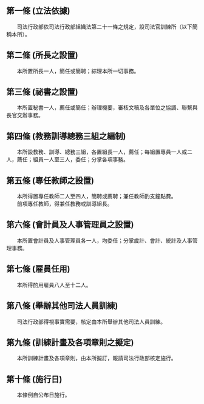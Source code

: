 第一條 (立法依據)
-----------------
　　司法行政部依司法行政部組織法第二十一條之規定，設司法官訓練所（以下簡稱本所）。  


第二條 (所長之設置)
-------------------
　　本所置所長一人，簡任或簡聘；綜理本所一切事務。  


第三條 (祕書之設置)
-------------------
　　本所置秘書一人，薦任或簡任；辦理機要，審核文稿及各單位之協調、聯繫與長官交辦事務。  


第四條 (教務訓導總務三組之編制)
-------------------------------
　　本所設教務、訓導、總務三組，各置組長一人，薦任；每組置專員一人或二人，薦任；組員一人至三人，委任；分掌各項事務。  


第五條 (專任教師之設置)
-----------------------
　　本所得置專任教師二人至四人，簡聘或薦聘；兼任教師酌支鐘點費。  
　　前項專任教師，得兼任教務或訓導組長。  


第六條 (會計員及人事管理員之設置)
---------------------------------
　　本所置會計員及人事管理員各一人，均委任；分掌歲計、會計、統計及人事管理事務。  


第七條 (雇員任用)
-----------------
　　本所得酌用雇員八人至十二人。  


第八條 (舉辦其他司法人員訓練)
-----------------------------
　　司法行政部得視事實需要，核定由本所舉辦其他司法人員訓練。  


第九條 (訓練計畫及各項章則之擬定)
---------------------------------
　　本所訓練計畫及各項章則，由本所擬訂，報請司法行政部核定施行。  


第十條 (施行日)
---------------
　　本條例自公布日施行。